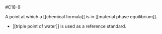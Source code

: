 #C18-6

A point at which a [[chemical formula]] is in [[material phase equilibrium]].

- [[triple point of water]] is used as a reference standard.